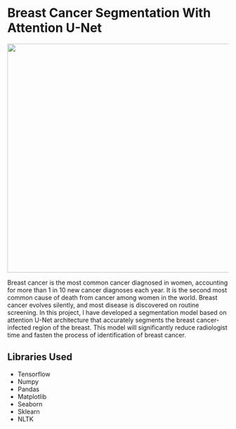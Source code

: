 # Breast Cancer Segmentation With Attention U-Net
<p align="center">
</p>
<img src="https://lymphapress.com/wp-content/uploads/2021/10/LP_BlogPost_6.jpg" width="1500" height="520">
<p>Breast cancer is the most common cancer diagnosed in women, accounting for more than 1 in 10 new cancer diagnoses each year. It is the second most common cause of death from cancer among women in the world. Breast cancer evolves silently, and most disease is discovered on routine screening. In this project, I have developed a segmentation model based on attention U-Net architecture that accurately segments the breast cancer-infected region of the breast. This model will significantly reduce radiologist time and fasten the process of identification of breast cancer. </p>
<h2>Libraries Used</h2>
<ul>
  <li>Tensorflow</li>
  <li>Numpy</li>
  <li>Pandas </li>
  <li>Matplotlib</li>
  <li>Seaborn</li>
  <li>Sklearn</li>
  <li>NLTK</li>
</ul>
